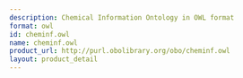 ```yaml
---
description: Chemical Information Ontology in OWL format
format: owl
id: cheminf.owl
name: cheminf.owl
product_url: http://purl.obolibrary.org/obo/cheminf.owl
layout: product_detail
---
```

